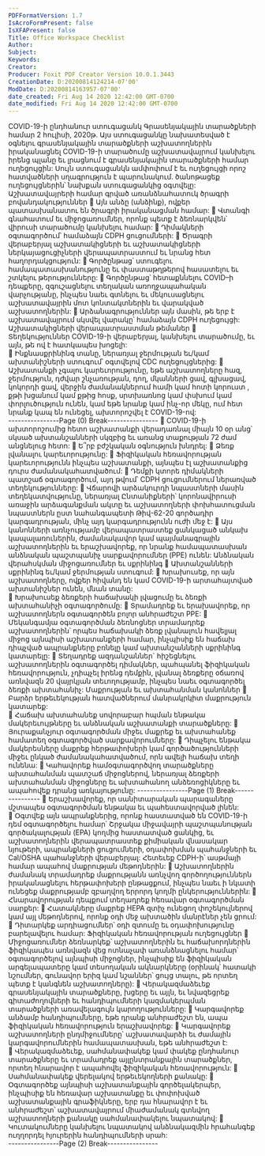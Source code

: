 ```yaml
---
PDFFormatVersion: 1.7
IsAcroFormPresent: false
IsXFAPresent: false
Title: Office Workspace Checklist
Author: 
Subject: 
Keywords: 
Creator: 
Producer: Foxit PDF Creator Version 10.0.1.3443
CreationDate: D:20200814124214-07'00'
ModDate: D:20200814163957-07'00'
date_created: Fri Aug 14 2020 12:42:00 GMT-0700
date_modified: Fri Aug 14 2020 12:42:00 GMT-0700
---
```

COVID-19-ի ընդհանուր ստուգացանկ 
Գրասենյակային տարածքների համար 
 2 հուլիսի, 2020թ. 
Այս ստուգացանկը նախատեսված է օգնելու գրասենյակային տարածքների աշխատողներին 
իրականացնել COVID-19-ի տարածումը աշխատավայրում կանխելու իրենց պլանը եւ լրացնում է 
գրասենյակային տարածքների համար ուղեցույցին: Սույն ստուգացանկն ամփոփում է եւ ուղեցույցի 
որոշ հատվածների սղագրություն է պարունակում. ծանոթացեք ուղեցույցներին՝ նախքան 
ստուգացանկից օգտվելը: 
Աշխատավայրերի համար գրված 
առանձնահատուկ ծրագրի 
բովանդակություններ 
 Այն անձը (անձինք), ովքեր պատասխանատու են ծրագրի իրականացման համար: 
 Վտանգի գնահատում եւ միջոցառումներ, որոնք պետք է ձեռնարկվեն՝ վիրուսի 
տարածումը կանխելու համար: 
 Դիմակների օգտագործում՝ համաձայն CDPH ցուցումների: 
 Ծրագրի վերաբերյալ աշխատակիցների եւ աշխատակիցների ներկայացուցիչների 
վերապատրաստում եւ նրանց հետ հաղորդակցություն: 
 Գործընթաց՝ ստուգելու համապատասխանությունը եւ փաստաթղթերով հասատելու եւ 
շտկելու թերությունները: 
 Գործընթաց՝ հետաքննելու COVID–ի դեպքերը, զգուշացնելու տեղական 
առողջապահական վարչությանը, ինչպես նաեւ գտնելու եւ մեկուսացնելու 
աշխատավայրին մոտ կոնտակտներին եւ վարակված աշխատողներին: 
 Արձանագրություններ այն մասին, թե երբ է աշխատավայրում սկսվել վարակը՝ 
համաձայն CDPH ուղեցույցի:  
Աշխատակիցների վերապատրաստման 
թեմաներ 
 Տեղեկություններ COVID-19-ի վերաբերյալ, կանխելու տարածումը, եւ այն, թե ով է 
հատկապես խոցելի:  
 Ինքնասքրինինգ տանը, ներառյալ ջերմության եւ/կամ ախտանիշների ստուգում՝ 
օգտվելով CDC ուղեցույցներից: 
 Աշխատանքի չգալու կարեւորությունը, եթե աշխատողները հազ, ջերմություն, դժվար 
շնչառության, դող, մկանների ցավ, գլխացավ, կոկորդի ցավ, վերջին ժամանակներում 
համի կամ հոտի կորուստ , քթի խցանում կամ քթից հոսք, սրտխառնոց կամ փսխում 
կամ փորլուծություն ունեն, կամ եթե նրանք կամ ինչ-որ մեկը, ում հետ նրանք կապ են 
ունեցել, ախտորոշվել է COVID-19-ով:  
----------------Page (0) Break----------------
 COVID-19-ի ախտորոշումից հետո աշխատանքի վերադառնալ միայն 10 օր անց՝ 
սկսած ախտանշանների սկզբից եւ առանց տաքության 72 ժամ անցնելուց հետո: 
 Ե՞րբ բժշկական օգնություն խնդրել: 
 Ձեռք լվանալու կարեւորությունը: 
 Ֆիզիկական հեռավորության կարեւորությունն ինչպես աշխատանքի, այնպես էլ 
աշխատանքից դուրս ժամանակահատվածում: 
 Դեմքի կտորե դիմակների պատշաճ օգտագործում, այդ թվում՝ CDPH ցուցումներում 
ներառված տեղեկությունները: 
 Վճարովի արձակուրդի նպաստների մասին տեղեկատվությունը, ներառյալ 
Ընտանիքների՝ կորոնավիրուսի առաջին արձագանքման ակտը եւ աշխատողների 
փոխհատուցման նպաստներն ըստ նահանգապետի Թիվ-62-20 գործադիր 
կարգադրության, մինչ այդ կարգադրությունն ուժի մեջ է: 
 Այս կանոնների առնչությամբ վերապատրաստեք ցանկացած անկախ 
կապալառուներին, ժամանակավոր կամ պայմանագրային աշխատողներին եւ 
երաշխավորեք, որ նրանք համապատասխան անձնական պաշտպանիչ 
սարքավորումներ (PPE) ունեն: 
Անձնական վերահսկման միջոցառումներ եւ 
սքրինինգ 
 Ախտանշանների սքրինինգ եւ/կամ ջերմության ստուգում: 
 Խրախուսեք, որ այն աշխատողները, ովքեր հիվանդ են կամ COVID-19-ի 
արտահայտված ախտանիշներ ունեն, մնան տանը:  
 Խրախուսեք ձեռքերի հաճախակի լվացումը եւ ձեռքի ախտահանիչի օգտագործումը: 
 Տրամադրեք եւ երախավորեք, որ աշխատողներն օգտագործեն բոլոր անհրաժեշտ PPE: 
 Մեկանգամյա օգտագործման ձեռնոցներ տրամադրեք աշխատողներին՝ որպես 
հաճախակի ձեռք լվանալուն հավելյալ միջոց այնպիսի աշխատանքերի համար, 
ինչպիսիք են հաճախ դիպչված ապրանքները բռնելը կամ ախտանշանների սքրինինգ 
կատարելը: 
 Տեղադրեք ազդանշաններ` հիշեցնելու աշխատողներին օգտագործել դիմակներ, 
պահպանել ֆիզիկական հեռավորություն, չդիպչել իրենց դեմքին, լվանալ ձեռքերը 
օճառով առնվազն 20 վայրկյան տեւողությամբ, ինչպես նաեւ օգտագործել ձեռքի 
ախտահանիչ: 
Մաքրության եւ ախտահանման կանոններ 
 Բարձր երթեւեկության հատվածներում մանրակրկիտ մաքրություն կատարեք:  
 Հաճախ ախտահանեք սովորաբար հպման ենթակա մակերեւույթները եւ անձնական 
աշխատանքի տարածքները: 
 Յուրաքանչյուր օգտագործման միջեւ մաքրեք եւ ախտահանեք համատեղ 
օգտագործված սարքավորումները: 
 Դիպչելու ենթակա մակերեսները մաքրեք հերթափոխերի կամ գործածությունների 
միջեւ ընկած ժամանակահատվածում, որն ավելի հաճախ տեղի ունենա: 
 Կահավորեք համօգտագործվող տարածքները ախտահանման պատշաճ միջոցներով, 
ներառյալ ձեռքերի ախտահանման միջոցները եւ ախտահանող անձեռոցիկները եւ 
ապահովեք դրանց առկայությունը: 
----------------Page (1) Break----------------
 Երաշխավորեք, որ սանիտարական պարագաները մշտապես օգտագործման 
ենթակա եւ պահեստավորված լինեն:  
 Օգտվեք այն ապրանքներից, որոնք հաստատված են COVID-19-ի դեմ օգտագործելու 
համար՝ Շրջակա միջավայրի պաշտպանության գործակալության (EPA) կողմից 
հաստատված ցանկից, եւ աշխատողներին վերապատրաստեք քիմիական վնասակար 
նյութերի, ապրանքների ցուցումների, օդափոխման պահանջների եւ Cal/OSHA 
պահանջների վերաբերյալ: Հետեւեք CDPH-ի՝ ասթմայի համար ապահով մաքրության 
մեթոդներին: 
 Աշխատողներին ժամանակ տրամադրեք մաքրությանն առնչվող գործողություններն 
իրականացնելու հերթափոխերի ընթացքում, ինչպես նաեւ ի նկատի ունեցեք 
մաքրությամբ զբաղվող երրորդ կողմի ընկերություններին: 
 Հնարավորության դեպքում տեղադրեք հեռավար օգտագործման սարքեր: 
 Հատակները մաքրեք HEPA զտիչ ունեցող փոշեկուլներով կամ այլ մեթոդներով, որոնք 
օդի մեջ ախտածին մանրէներ չեն ցրում: 
 Դիտարկեք արդիացումներ՝ օդի զտումը եւ օդափոխությունը բարելավելու համար: 
Ֆիզիկական հեռավորության ուղեցույցներ 
 Միջոցառումներ ձեռնարկեք՝ աշխատողներին եւ հաճախորդներին ֆիզիկապես 
առնվազն վեց ոտնաչափ առանձնացնելու համար՝ օգտագործելով այնպիսի միջոցներ, 
ինչպիսիք են ֆիզիկական արգելապատերը կամ տեսողական ակնարկները (օրինակ՝ 
հատակի նշումներ, գունավոր երիզ կամ նշաններ՝ ցույց տալու, թե որտեղ պետք է 
կանգնեն աշխատողները): 
 Վերակազմաձեւեք գրասենյակային տարածքները, խցերը եւ այլն, եւ նվազեցրեք 
գիտաժողովների եւ հանդիպումների կազմակերպման տարածքների առավելագույն 
կարողությունները: 
 Կարգավորեք անձամբ հանդիպումները, եթե դրանք անհրաժեշտ են, ապա 
ֆիզիկական հեռավորություն երաշխավորեք: 
 Կարգավորեք աշխատողների ընդմիջումները՝ աշխատավարձի եւ ժամային 
կարգավորումներին համապատասխան, եթե անհրաժեշտ է:  
 Վերակազմաձեւեք, սահմանափակեք կամ փակեք ընդհանուր տարածքները եւ 
տրամադրեք այլընտրանքային տարածքներ, որտեղ հնարավոր է ապահովել 
ֆիզիկական հեռավորություն: 
 Սահմանափակեք վերելակով երթեւեկողների քանակը: 
 Օգտագործեք այնպիսի աշխատանքային գործելակերպեր, ինչպիսիք են հեռավար 
աշխատանքը եւ փոփոխված աշխատանքային գրաֆիկները, երբ դա հնարավոր է եւ 
անհրաժեշտ՝ աշխատավայրում միաժամանակ գտնվող աշխատողների քանակը 
սահմանափակելու նպատակով: 
 Կուտակումները կանխելու նպատակով անձնակազմին հրահանգեք ուղղորդել 
հյուրերին հանդիպումների սրահ:  
----------------Page (2) Break----------------
